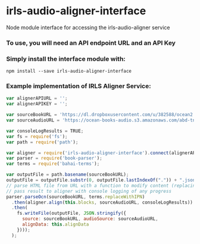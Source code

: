 # irls-audio-aligner-interface
Node module interface for accessing the irls-audio-aligner service

### To use, you will need an API endpoint URL and an API Key

### Simply install the interface module with:
``` 
npm install --save irls-audio-aligner-interface
```

### Example implementation of IRLS Aligner Service:
``` Javascript
var alignerAPIURL = '';
var alignerAPIKEY = '';

var sourceBookURL = 'https://dl.dropboxusercontent.com/u/382588/ocean2.0/Library/books-work/4.%20proofed-done/abd-tn-en.html';
var sourceAudioURL = 'https://ocean-books-audio.s3.amazonaws.com/abd-tn-en-bahiyyih-nakhjavani.m3u';

var consoleLogResults = TRUE;
var fs = require('fs');
var path = require('path');

var aligner = require('irls-audio-aligner-interface').connect(alignerAPIURL, alignerAPIKEY); 
var parser = require('book-parser'); 
var terms = require('bahai-terms');

var outputFile = path.basename(sourceBookURL);
outputFile = outputFile.substr(0, outputFile.lastIndexOf(".")) + ".json";
// parse HTML file from URL with a function to modify content (replacing each term with IPN equivilant) 
// pass result to aligner with console logging of any progress
parser.parseOcn(sourceBookURL, terms.replaceWithIPN) 
  .then(aligner.align(this.blocks, sourceAudioURL, consoleLogResults))
  .then(
    fs.writeFile(outputFile, JSON.stringify({
      source: sourceBookURL, audioSource: sourceAudioURL, 
      alignData: this.alignData
    }))); 
  );
```
